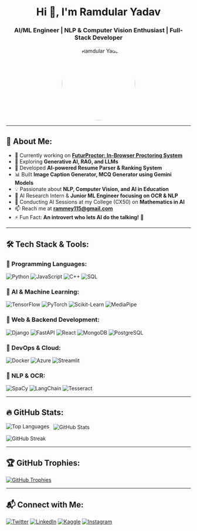 <h1 align="center">Hi 👋, I'm Ramdular Yadav</h1>
<h3 align="center">AI/ML Engineer | NLP & Computer Vision Enthusiast | Full-Stack Developer</h3>

<p align="center">
  <img src="https://drive.google.com/uc?export=view&id=13VfMxs-vFEhfeAnazsqsiCqwPcW_2Kdv" alt="Ramdular Yadav" width="200" height="200" style="border-radius: 50%;">
</p>

---

## 🚀 About Me:
- 🔭 Currently working on **[FuturProctor: In-Browser Proctoring System](https://github.com/HelpRam/An-Inbrowser-Proctoring-System)**
- 🌱 Exploring **Generative AI, RAG, and LLMs**
- 🤝 Developed **AI-powered Resume Parser & Ranking System**
- 📊 Built **Image Caption Generator, MCQ Generator using Gemini Models**
- 💡 Passionate about **NLP, Computer Vision, and AI in Education**
- 💼 AI Research Intern & **Junior ML Engineer focusing on OCR & NLP**
- 🎤 Conducting AI Sessions at my College (CX50) on **Mathematics in AI**
- 📫 Reach me at **rammey115@gmail.com**
- ⚡ Fun Fact: **An introvert who lets AI do the talking!** 🤖

---

## 🛠️ Tech Stack & Tools:

### 🔹 Programming Languages:
![Python](https://img.shields.io/badge/Python-3776AB?style=for-the-badge&logo=python&logoColor=white)
![JavaScript](https://img.shields.io/badge/JavaScript-F7DF1E?style=for-the-badge&logo=javascript&logoColor=black)
![C++](https://img.shields.io/badge/C++-00599C?style=for-the-badge&logo=cplusplus&logoColor=white)
![SQL](https://img.shields.io/badge/SQL-4479A1?style=for-the-badge&logo=mysql&logoColor=white)

### 🔹 AI & Machine Learning:
![TensorFlow](https://img.shields.io/badge/TensorFlow-FF6F00?style=for-the-badge&logo=tensorflow&logoColor=white)
![PyTorch](https://img.shields.io/badge/PyTorch-EE4C2C?style=for-the-badge&logo=pytorch&logoColor=white)
![Scikit-Learn](https://img.shields.io/badge/Scikit--Learn-F7931E?style=for-the-badge&logo=scikit-learn&logoColor=white)
![MediaPipe](https://img.shields.io/badge/MediaPipe-FF9800?style=for-the-badge&logo=mediapipe&logoColor=white)

### 🔹 Web & Backend Development:
![Django](https://img.shields.io/badge/Django-092E20?style=for-the-badge&logo=django&logoColor=white)
![FastAPI](https://img.shields.io/badge/FastAPI-009688?style=for-the-badge&logo=fastapi&logoColor=white)
![React](https://img.shields.io/badge/React-61DAFB?style=for-the-badge&logo=react&logoColor=black)
![MongoDB](https://img.shields.io/badge/MongoDB-47A248?style=for-the-badge&logo=mongodb&logoColor=white)
![PostgreSQL](https://img.shields.io/badge/PostgreSQL-336791?style=for-the-badge&logo=postgresql&logoColor=white)

### 🔹 DevOps & Cloud:
![Docker](https://img.shields.io/badge/Docker-2496ED?style=for-the-badge&logo=docker&logoColor=white)
![Azure](https://img.shields.io/badge/Azure-0078D4?style=for-the-badge&logo=microsoft-azure&logoColor=white)
![Streamlit](https://img.shields.io/badge/Streamlit-FF4B4B?style=for-the-badge&logo=streamlit&logoColor=white)

### 🔹 NLP & OCR:
![SpaCy](https://img.shields.io/badge/SpaCy-09A3D5?style=for-the-badge&logo=spacy&logoColor=white)
![LangChain](https://img.shields.io/badge/LangChain-FF9800?style=for-the-badge&logo=langchain&logoColor=white)
![Tesseract](https://img.shields.io/badge/Tesseract-OCR-FF6F00?style=for-the-badge&logo=tesseract&logoColor=white)

---

## 🔥 GitHub Stats:
<p>
  <img align="left" src="https://github-readme-stats.vercel.app/api/top-langs/?username=helpram&layout=compact&theme=radical" alt="Top Languages" />
</p>
<p>&nbsp;
  <img align="center" src="https://github-readme-stats.vercel.app/api?username=helpram&show_icons=true&theme=radical" alt="GitHub Stats" />
</p>
<p>
  <img align="center" src="https://github-readme-streak-stats.herokuapp.com/?user=helpram&theme=radical" alt="GitHub Streak" />
</p>

---

## 🏆 GitHub Trophies:
<p align="left"> 
  <a href="https://github.com/ryo-ma/github-profile-trophy">
    <img src="https://github-profile-trophy.vercel.app/?username=helpram&theme=radical" alt="GitHub Trophies" />
  </a> 
</p>

---

## 📬 Connect with Me:
<p align="left">
<a href="https://twitter.com/ram103888" target="blank"><img src="https://img.shields.io/twitter/follow/ram103888?logo=twitter&style=for-the-badge" alt="Twitter" /></a>
<a href="https://www.linkedin.com/in/ram-dular-yadav-1611b0228/" target="blank"><img src="https://img.shields.io/badge/LinkedIn-blue?style=for-the-badge&logo=linkedin" alt="LinkedIn" /></a>
<a href="https://kaggle.com/ramdular" target="blank"><img src="https://img.shields.io/badge/Kaggle-blue?style=for-the-badge&logo=kaggle" alt="Kaggle" /></a>
<a href="https://www.instagram.com/ram_11700/" target="blank"><img src="https://img.shields.io/badge/Instagram-%23E4405F.svg?style=for-the-badge&logo=instagram&logoColor=white" alt="Instagram" /></a>
</p>
